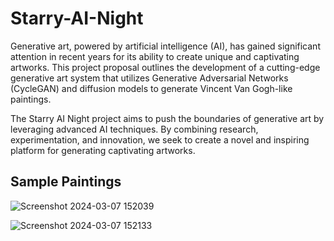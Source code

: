 Starry-AI-Night
==============================

Generative art, powered by artificial intelligence (AI), has gained significant 
attention in recent years for its ability to create unique and captivating artworks. 
This project proposal outlines the development of a cutting-edge generative art 
system that utilizes Generative Adversarial Networks (CycleGAN) and diffusion 
models to generate Vincent Van Gogh-like paintings. 

The Starry AI Night project aims to push the boundaries of generative art by 
leveraging advanced AI techniques. By combining research, experimentation, and 
innovation, we seek to create a novel and inspiring platform for generating 
captivating artworks.

## Sample Paintings


![Screenshot 2024-03-07 152039](https://github.com/avd1729/Starry-AI-Night/assets/94891044/29c685aa-7aba-4a42-a722-727e6aa24043)



![Screenshot 2024-03-07 152133](https://github.com/avd1729/Starry-AI-Night/assets/94891044/57c40f11-7adb-45a4-a35f-f8dd9c6c06ca)
